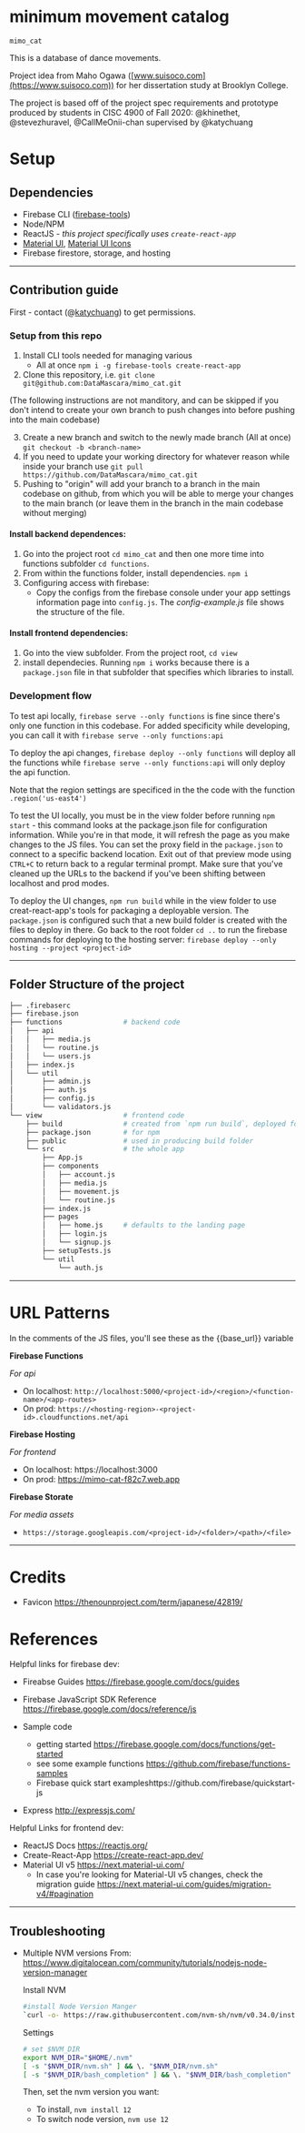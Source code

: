 # minimum movement catalog
`mimo_cat`

This is a database of dance movements.

Project idea from Maho Ogawa ([www.suisoco.com](https://www.suisoco.com)) for her dissertation study at Brooklyn College.

The project is based off of the project spec requirements and prototype produced by students in CISC 4900 of Fall 2020: @khinethet, @stevezhuravel, @CallMeOnii-chan supervised by @katychuang

# Setup

## Dependencies

* Firebase CLI ([firebase-tools](https://github.com/firebase/firebase-tools))
* Node/NPM
* ReactJS - *this project specifically uses `create-react-app`*
* [Material UI](https://material-ui.com/), [Material UI Icons](https://material-ui.com/components/material-icons/)
* Firebase firestore, storage, and hosting 

---

## Contribution guide

First - contact (@[katychuang](https://github.com/katychuang)) to get permissions. 

### Setup from this repo 

1. Install CLI tools needed for managing various 
    - All at once `npm i -g firebase-tools create-react-app` 
2. Clone this repository, i.e. `git clone git@github.com:DataMascara/mimo_cat.git`

(The following instructions are not manditory, and can be skipped if you don't intend to create your own branch to push changes into before pushing into the main codebase)

3. Create a new branch and switch to the newly made branch (All at once) `git checkout -b <branch-name>`
4. If you need to update your working directory for whatever reason while inside your branch use `git pull https://github.com/DataMascara/mimo_cat.git`
5. Pushing to "origin" will add your branch to a branch in the main codebase on github, from which you will be able to merge your changes to the main branch (or leave them in the branch in the main codebase without merging)

#### Install backend dependences: 

1. Go into the project root `cd mimo_cat` and then one more time into functions subfolder `cd functions`.
2. From within the functions folder, install dependencies. `npm i`
3. Configuring access with firebase: 
    - Copy the configs from the firebase console under your app settings information page into `config.js`. The *config-example.js* file shows the structure of the file. 

#### Install frontend dependencies:

1. Go into the view subfolder. From the project root, `cd view`
2. install dependecies. Running `npm i` works because there is a `package.json` file in that subfolder that specifies which libraries to install.

### Development flow

To test api locally, `firebase serve --only functions` is fine since there's only one function in this codebase. For added specificity while developing, you can call it with `firebase serve --only functions:api`

To deploy the api changes, `firebase deploy --only functions` will deploy all the functions while `firebase serve --only functions:api` will only deploy the api function.

Note that the region settings are specificed in the the code with the function `.region('us-east4')`

To test the UI locally, you must be in the view folder before running `npm start` - this command looks at the package.json file for configuration information. While you're in that mode, it will refresh the page as you make changes to the JS files. You can set the proxy field in the `package.json` to connect to a specific backend location. Exit out of that preview mode using `CTRL+C` to return back to a regular terminal prompt. Make sure that you've cleaned up the URLs to the backend if you've been shifting between localhost and prod modes. 

To deploy the UI changes, `npm run build` while in the view folder to use creat-react-app's tools for packaging a deployable version. The `package.json` is configured such that a new build folder is created with the files to deploy in there. Go back to the root folder `cd ..` to run the firebase commands for deploying to the hosting server: `firebase deploy --only hosting --project <project-id>` 

---

## Folder Structure of the project

```sh
├── .firebaserc
├── firebase.json
├── functions               # backend code
│   ├── api
│   │   ├── media.js
│   │   └── routine.js
│   │   └── users.js
│   ├── index.js
│   └── util
│       ├── admin.js
│       ├── auth.js
│       ├── config.js
│       └── validators.js
└── view                    # frontend code
    ├── build               # created from `npm run build`, deployed folder
    ├── package.json        # for npm
    ├── public              # used in producing build folder
    └── src                 # the whole app
        ├── App.js
        ├── components
        │   ├── account.js
        │   ├── media.js
        │   ├── movement.js
        │   └── routine.js
        ├── index.js
        ├── pages
        │   ├── home.js     # defaults to the landing page
        │   ├── login.js
        │   └── signup.js
        ├── setupTests.js
        └── util
            └── auth.js
```


---

# URL Patterns

In the comments of the JS files, you'll see these as the {{base_url}} variable

**Firebase Functions**

*For api*

* On localhost: `http://localhost:5000/<project-id>/<region>/<function-name>/<app-routes>`
* On prod: `https://<hosting-region>-<project-id>.cloudfunctions.net/api`

**Firebase Hosting**

*For frontend*

* On localhost: https://localhost:3000
* On prod: https://mimo-cat-f82c7.web.app

**Firebase Storate**

*For media assets*

* `https://storage.googleapis.com/<project-id>/<folder>/<path>/<file>`

---

# Credits

* Favicon https://thenounproject.com/term/japanese/42819/

# References

Helpful links for firebase dev:

* Fireabse Guides https://firebase.google.com/docs/guides
* Firebase JavaScript SDK Reference https://firebase.google.com/docs/reference/js
* Sample code
    * getting started https://firebase.google.com/docs/functions/get-started 
    * see some example functions https://github.com/firebase/functions-samples
    * Firebase quick start exampleshttps://github.com/firebase/quickstart-js

* Express http://expressjs.com/

Helpful Links for frontend dev:

* ReactJS Docs https://reactjs.org/
* Create-React-App https://create-react-app.dev/
* Material UI v5 https://next.material-ui.com/
  * In case you're looking for Material-UI v5 changes, check the migration guide https://next.material-ui.com/guides/migration-v4/#pagination

---

## Troubleshooting

* Multiple NVM versions
    From: https://www.digitalocean.com/community/tutorials/nodejs-node-version-manager

    Install NVM

    ```sh
    #install Node Version Manger
    `curl -o- https://raw.githubusercontent.com/nvm-sh/nvm/v0.34.0/install.sh | bash`
    ```

    Settings

    ```sh
    # set $NVM_DIR
    export NVM_DIR="$HOME/.nvm"
    [ -s "$NVM_DIR/nvm.sh" ] && \. "$NVM_DIR/nvm.sh"
    [ -s "$NVM_DIR/bash_completion" ] && \. "$NVM_DIR/bash_completion"
    ```

    Then, set the nvm version you want:
    
    * To install, `nvm install 12`
    * To switch node version, `nvm use 12`


